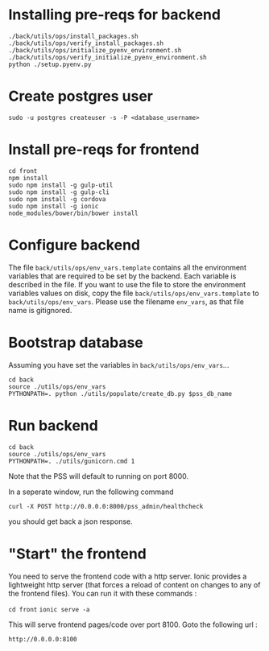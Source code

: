 # Installing pre-reqs for backend

```
./back/utils/ops/install_packages.sh
./back/utils/ops/verify_install_packages.sh
./back/utils/ops/initialize_pyenv_environment.sh
./back/utils/ops/verify_initialize_pyenv_environment.sh
python ./setup.pyenv.py
```

# Create postgres user

```
sudo -u postgres createuser -s -P <database_username>
```

# Install pre-reqs for frontend

```
cd front
npm install
sudo npm install -g gulp-util
sudo npm install -g gulp-cli
sudo npm install -g cordova
sudo npm install -g ionic
node_modules/bower/bin/bower install
```

# Configure backend

The file `back/utils/ops/env_vars.template` contains all the environment variables that are required to be set by the backend.  Each variable is described in the file.  If you want to use the file to store the environment variables values on disk, copy the file `back/utils/ops/env_vars.template` to `back/utils/ops/env_vars`.  Please use the filename `env_vars`, as that file name is gitignored.

# Bootstrap database

Assuming you have set the variables in `back/utils/ops/env_vars`...
```
cd back
source ./utils/ops/env_vars
PYTHONPATH=. python ./utils/populate/create_db.py $pss_db_name
```

# Run backend 

```
cd back
source ./utils/ops/env_vars
PYTHONPATH=. ./utils/gunicorn.cmd 1
```

Note that the PSS will default to running on port 8000.


In a seperate window, run the following command 

```
curl -X POST http://0.0.0.0:8000/pss_admin/healthcheck
```

you should get back a json response.


# "Start" the frontend

You need to serve the frontend code with a http server.  Ionic provides a lightweight http server (that forces a reload of content on changes to any of the frontend files).  You can run it with these commands :

`cd front`
`ionic serve -a`

This will serve frontend pages/code over port 8100.  Goto the following url : 

`http://0.0.0.0:8100`


